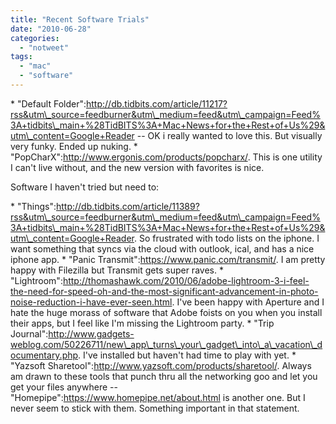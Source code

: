 ```yaml
---
title: "Recent Software Trials"
date: "2010-06-28"
categories: 
  - "notweet"
tags: 
  - "mac"
  - "software"
---
```


\* "Default Folder":http://db.tidbits.com/article/11217?rss&utm\_source=feedburner&utm\_medium=feed&utm\_campaign=Feed%3A+tidbits\_main+%28TidBITS%3A+Mac+News+for+the+Rest+of+Us%29&utm\_content=Google+Reader -- OK i really wanted to love this. But visually very funky. Ended up nuking. \* "PopCharX":http://www.ergonis.com/products/popcharx/. This is one utility I can't live without, and the new version with favorites is nice.

Software I haven't tried but need to:

\* "Things":http://db.tidbits.com/article/11389?rss&utm\_source=feedburner&utm\_medium=feed&utm\_campaign=Feed%3A+tidbits\_main+%28TidBITS%3A+Mac+News+for+the+Rest+of+Us%29&utm\_content=Google+Reader. So frustrated with todo lists on the iphone. I want something that syncs via the cloud with outlook, ical, and has a nice iphone app. \* "Panic Transmit":https://www.panic.com/transmit/. I am pretty happy with Filezilla but Transmit gets super raves. \* "Lightroom":http://thomashawk.com/2010/06/adobe-lightroom-3-i-feel-the-need-for-speed-oh-and-the-most-significant-advancement-in-photo-noise-reduction-i-have-ever-seen.html. I've been happy with Aperture and I hate the huge morass of software that Adobe foists on you when you install their apps, but I feel like I'm missing the Lightroom party. \* "Trip Journal":http://www.gadgets-weblog.com/50226711/new\_app\_turns\_your\_gadget\_into\_a\_vacation\_documentary.php. I've installed but haven't had time to play with yet. \* "Yazsoft Sharetool":http://www.yazsoft.com/products/sharetool/. Always am drawn to these tools that punch thru all the networking goo and let you get your files anywhere -- "Homepipe":https://www.homepipe.net/about.html is another one. But I never seem to stick with them. Something important in that statement.
